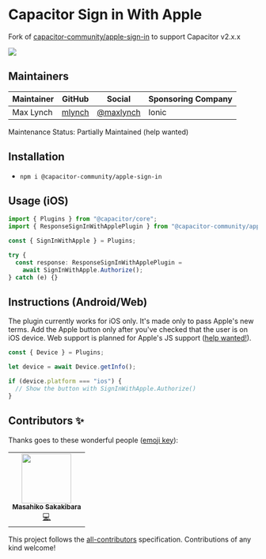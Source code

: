 # Capacitor Sign in With Apple

Fork of [capacitor-community/apple-sign-in](https://github.com/capacitor-community/apple-sign-in) to support Capacitor v2.x.x

<!-- Badges -->
<a href="https://npmjs.com/package/@capacitor-community/apple-sign-in">
  <img src="https://img.shields.io/npm/l/@capacitor-community/apple-sign-in.svg">
</a>

## Maintainers

| Maintainer | GitHub                              | Social                                    | Sponsoring Company |
| ---------- | ----------------------------------- | ----------------------------------------- | ------------------ |
| Max Lynch  | [mlynch](https://github.com/mlynch) | [@maxlynch](https://twitter.com/maxlynch) | Ionic              |

Maintenance Status: Partially Maintained (help wanted)

## Installation

- `npm i @capacitor-community/apple-sign-in`

## Usage (iOS)

```ts
import { Plugins } from "@capacitor/core";
import { ResponseSignInWithApplePlugin } from "@capacitor-community/apple-sign-in";

const { SignInWithApple } = Plugins;

try {
  const response: ResponseSignInWithApplePlugin =
    await SignInWithApple.Authorize();
} catch (e) {}
```

## Instructions (Android/Web)

The plugin currently works for iOS only. It's made only to pass Apple's new terms. Add the Apple button only after you've checked that the user is on iOS device. Web support is planned for Apple's JS support ([help wanted!](https://github.com/capacitor-community/apple-sign-in/issues/1)).

```ts
const { Device } = Plugins;

let device = await Device.getInfo();

if (device.platform === "ios") {
  // Show the button with SignInWithApple.Authorize()
}
```

## Contributors ✨

Thanks goes to these wonderful people ([emoji key](https://allcontributors.org/docs/en/emoji-key)):

<!-- ALL-CONTRIBUTORS-LIST:START - Do not remove or modify this section -->
<!-- prettier-ignore-start -->
<!-- markdownlint-disable -->
<table>
  <tr>
    <td align="center"><a href="https://rdlabo.jp"><img src="https://avatars1.githubusercontent.com/u/9690024?v=4" width="100px;" alt=""/><br /><sub><b>Masahiko Sakakibara</b></sub></a><br /><a href="https://github.com/capacitor-community/apple-sign-in/commits?author=rdlabo" title="Code">💻</a></td>
  </tr>
</table>

<!-- markdownlint-enable -->
<!-- prettier-ignore-end -->

<!-- ALL-CONTRIBUTORS-LIST:END -->

This project follows the [all-contributors](https://github.com/all-contributors/all-contributors) specification. Contributions of any kind welcome!
